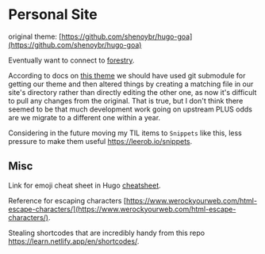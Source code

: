 # Personal Site

original theme: [https://github.com/shenoybr/hugo-goa](https://github.com/shenoybr/hugo-goa)

Eventually want to connect to [forestry](https://forestry.io/docs/welcome/).

According to docs on [this theme](https://themes.gohugo.io/hugo-future-imperfect-slim/) we should have used git submodule for getting our theme and then altered things by creating a matching file in our site's directory rather than directly editing the other one, as now it's difficult to pull any changes from the original. That is true, but I don't think there seemed to be that much development work going on upstream PLUS odds are we migrate to a different one within a year.

Considering in the future moving my TIL items to `Snippets` like this, less pressure to make them useful https://leerob.io/snippets.


## Misc

Link for emoji cheat sheet in Hugo [cheatsheet](https://www.webfx.com/tools/emoji-cheat-sheet/).

Reference for escaping characters [https://www.werockyourweb.com/html-escape-characters/](https://www.werockyourweb.com/html-escape-characters/).

Stealing shortcodes that are incredibly handy from this repo https://learn.netlify.app/en/shortcodes/.